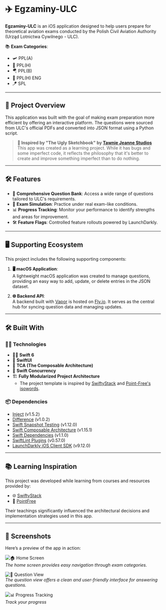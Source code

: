 # ✈️ Egzaminy-ULC  

**Egzaminy-ULC** is an iOS application designed to help users prepare for theoretical aviation exams conducted by the Polish Civil Aviation Authority (Urząd Lotnictwa Cywilnego - ULC).  

📚 **Exam Categories**:  
- 🛩️ PPL(A)  
- 🚁 PPL(H)  
- 🪂 PPL(B)  
- 🚁 PPL(H) ENG  
- 🪁 SPL  

---

## 🌟 Project Overview  

This application was built with the goal of making exam preparation more efficient by offering an interactive platform. The questions were sourced from ULC's official PDFs and converted into JSON format using a Python script.  

> **🎨 Inspired by "The Ugly Sketchbook" by [Tawnie Jeanne Studios](https://www.instagram.com/tawniejeannestudios?igshid=Y3l3aXltZ3NrNXN3)**  
This app was created as a learning project. While it has bugs and some imperfect code, it reflects the philosophy that it's better to create and improve something imperfect than to do nothing.  

---

## 🛠️ Features  

- 🎯 **Comprehensive Question Bank**: Access a wide range of questions tailored to ULC's requirements.  
- 📝 **Exam Simulation**: Practice under real exam-like conditions.  
- 📊 **Progress Tracking**: Monitor your performance to identify strengths and areas for improvement.  
- 🛠️ **Feature Flags**: Controlled feature rollouts powered by LaunchDarkly.  

---

## 🖥️ Supporting Ecosystem  

This project includes the following supporting components:  

1. **🖥️ macOS Application**:  
   A lightweight macOS application was created to manage questions, providing an easy way to add, update, or delete entries in the JSON dataset.  

2. **🌐 Backend API**:  
   A backend built with [Vapor](https://vapor.codes/) is hosted on [Fly.io](https://fly.io/). It serves as the central hub for syncing question data and managing updates.  

---

## 🛠️ Built With  

### 🧑‍💻 **Technologies**  

- 🦸‍♂️ **Swift 6**  
- 🎨 **SwiftUI**  
- 🧩 **TCA (The Composable Architecture)**  
- 🚀 **Swift Concurrency**  
- 🏗️ **Fully Modularized Project Architecture**  
  - The project template is inspired by [SwiftyStack](https://www.swiftystack.com) and [Point-Free's isowords](https://github.com/pointfreeco/isowords).  

### 📦 **Dependencies**  

- [Inject](https://github.com/krzysztofzablocki/Inject) (v1.5.2)  
- [Difference](https://github.com/krzysztofzablocki/Difference) (v1.0.2)  
- [Swift Snapshot Testing](https://github.com/pointfreeco/swift-snapshot-testing) (v1.12.0)  
- [Swift Composable Architecture](https://github.com/pointfreeco/swift-composable-architecture) (v1.15.1)  
- [Swift Dependencies](https://github.com/pointfreeco/swift-dependencies) (v1.1.0)  
- [SwiftLint Plugins](https://github.com/SimplyDanny/SwiftLintPlugins) (v0.57.0)  
- [LaunchDarkly iOS Client SDK](https://github.com/launchdarkly/ios-client-sdk.git) (v9.12.0)  

---

## 📚 Learning Inspiration  

This project was developed while learning from courses and resources provided by:  

- 🌐 [SwiftyStack](https://www.swiftystack.com)  
- 🧠 [PointFree](https://www.pointfree.co)  

Their teachings significantly influenced the architectural decisions and implementation strategies used in this app.  

---

## 📸 Screenshots  

Here’s a preview of the app in action:  

![🏠 Home Screen](path-to-home-screen-image)  
*The home screen provides easy navigation through exam categories.*  

![📝 Question View](path-to-question-view-image)  
*The question view offers a clean and user-friendly interface for answering questions.*  

![📊 Progress Tracking](path-to-progress-tracking-image)  
*Track your progress*
